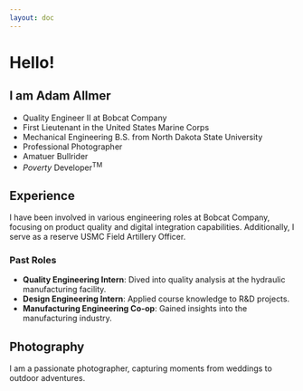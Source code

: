 ```yaml
---
layout: doc
---
```


# Hello!

## I am Adam Allmer

- Quality Engineer II at Bobcat Company
- First Lieutenant in the United States Marine Corps
- Mechanical Engineering B.S. from North Dakota State University
- Professional Photographer
- Amatuer Bullrider
- *Poverty* Developer<sup>TM</sup>

## Experience

I have been involved in various engineering roles at Bobcat Company, focusing on product quality and digital integration capabilities. Additionally, I serve as a reserve USMC Field Artillery Officer.

### Past Roles

- **Quality Engineering Intern**: Dived into quality analysis at the hydraulic manufacturing facility.
- **Design Engineering Intern**: Applied course knowledge to R&D projects.
- **Manufacturing Engineering Co-op**: Gained insights into the manufacturing industry.

## Photography

I am a passionate photographer, capturing moments from weddings to outdoor adventures.
